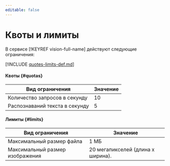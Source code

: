 ```yaml
---
editable: false
---
```


# Квоты и лимиты

В сервисе [!KEYREF vision-full-name] действуют следующие ограничения:

[!INCLUDE [quotes-limits-def.md](../../_includes/quotes-limits-def.md)]

#### Квоты {#quotas}
Вид ограничения | Значение
----- | -----
Количество запросов в секунду | 10
Распознаваний текста в секунду | 5


#### Лимиты {#limits}

Вид ограничения | Значение
----- | -----
Максимальный размер файла | 1 МБ
Максимальный размер изображения | 20 мегапикселей (длина x ширина).